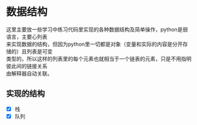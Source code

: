 # 数据结构

这里主要放一些学习中练习代码里实现的各种数据结构及简单操作，python是弱语言，主要心列表  
来实现数据的结构，但因为python里一切都是对象（变量和实际的内容是分开存储的）且列表是可变  
类型的，所以这样的列表里的每个元素也就相当于一个链表的元素，只是不用指明彼此间的链接关系  
由解释器自动关联。

## 实现的结构
 - [x] 栈
 - [x] 队列

